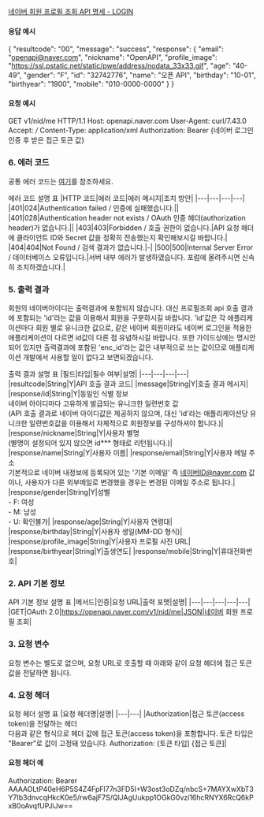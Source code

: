 [네이버 회원 프로필 조회 API 명세 - LOGIN](https://developers.naver.com/docs/login/profile/profile.md)
#### 응답 예시

{
  "resultcode": "00",
  "message": "success",
  "response": {
    "email": "openapi@naver.com",
    "nickname": "OpenAPI",
    "profile_image": "https://ssl.pstatic.net/static/pwe/address/nodata_33x33.gif",
    "age": "40-49",
    "gender": "F",
    "id": "32742776",
    "name": "오픈 API",
    "birthday": "10-01",
    "birthyear": "1900",
    "mobile": "010-0000-0000"
  }
}

#### 요청 예시

GET v1/nid/me HTTP/1.1
Host: openapi.naver.com
User-Agent: curl/7.43.0
Accept: */*
Content-Type: application/xml
Authorization: Bearer {네이버 로그인 인증 후 받은 접근 토큰 값}

### 6. 에러 코드

공통 에러 코드는 [여기](https://developers.naver.com/docs/common/openapiguide/errorcode.md)를 참조하세요.

에러 코드 설명 표
|HTTP 코드|에러 코드|에러 메시지|조치 방안|
|---|---|---|---|
|401|024|Authentication failed / 인증에 실패했습니다.||
|401|028|Authentication header not exists / OAuth 인증 헤더(authorization header)가 없습니다.||
|403|403|Forbidden / 호출 권한이 없습니다.|API 요청 헤더에 클라이언트 ID와 Secret 값을 정확히 전송했는지 확인해보시길 바랍니다.|
|404|404|Not Found / 검색 결과가 없습니다.|-|
|500|500|Internal Server Error / 데이터베이스 오류입니다.|서버 내부 에러가 발생하였습니다. 포럼에 올려주시면 신속히 조치하겠습니다.|

### 5. 출력 결과

회원의 네이버아이디는 출력결과에 포함되지 않습니다. 대신 프로필조회 api 호출 결과에 포함되는 'id'라는 값을 이용해서 회원을 구분하시길 바랍니다. 'id'값은 각 애플리케이션마다 회원 별로 유니크한 값으로, 같은 네이버 회원이라도 네이버 로그인을 적용한 애플리케이션이 다르면 id값이 다른 점 유념하시길 바랍니다. 또한 가이드상에는 명시안되어 있지만 출력결과에 포함된 'enc_id'라는 값은 내부적으로 쓰는 값이므로 애플리케이션 개발에서 사용할 일이 없다고 보면되겠습니다.

출력 결과 설명 표
|필드|타입|필수 여부|설명|
|---|---|---|---|
|resultcode|String|Y|API 호출 결과 코드|
|message|String|Y|호출 결과 메시지|
|response/id|String|Y|동일인 식별 정보  <br>네이버 아이디마다 고유하게 발급되는 유니크한 일련번호 값  <br>(API 호출 결과로 네이버 아이디값은 제공하지 않으며, 대신 'id'라는 애플리케이션당 유니크한 일련번호값을 이용해서 자체적으로 회원정보를 구성하셔야 합니다.)|
|response/nickname|String|Y|사용자 별명  <br>(별명이 설정되어 있지 않으면 id*** 형태로 리턴됩니다.)|
|response/name|String|Y|사용자 이름|
|response/email|String|Y|사용자 메일 주소  <br>기본적으로 네이버 내정보에 등록되어 있는 '기본 이메일' 즉 네이버ID@naver.com 값이나, 사용자가 다른 외부메일로 변경했을 경우는 변경된 이메일 주소로 됩니다.|
|response/gender|String|Y|성별  <br>- F: 여성  <br>- M: 남성  <br>- U: 확인불가|
|response/age|String|Y|사용자 연령대|
|response/birthday|String|Y|사용자 생일(MM-DD 형식)|
|response/profile_image|String|Y|사용자 프로필 사진 URL|
|response/birthyear|String|Y|출생연도|
|response/mobile|String|Y|휴대전화번호|


### 2. API 기본 정보

API 기본 정보 설명 표
|메서드|인증|요청 URL|출력 포맷|설명|
|---|---|---|---|---|
|GET|OAuth 2.0|https://openapi.naver.com/v1/nid/me|JSON|네이버 회원 프로필 조회|

### 3. 요청 변수

요청 변수는 별도로 없으며, 요청 URL로 호출할 때 아래와 같이 요청 헤더에 접근 토큰 값을 전달하면 됩니다.

### 4. 요청 헤더

요청 헤더 설명 표
|요청 헤더명|설명|
|---|---|
|Authorization|접근 토큰(access token)을 전달하는 헤더  <br>다음과 같은 형식으로 헤더 값에 접근 토큰(access token)을 포함합니다. 토큰 타입은 "Bearer"로 값이 고정돼 있습니다. Authorization: {토큰 타입] {접근 토큰]|

#### 요청 헤더 예

Authorization: Bearer AAAAOLtP40eH6P5S4Z4FpFl77n3FD5I+W3ost3oDZq/nbcS+7MAYXwXbT3Y7Ib3dnvcqHkcK0e5/rw6ajF7S/QlJAgUukpp1OGkG0vzi16hcRNYX6RcQ6kPxB0oAvqfUPJiJw==

